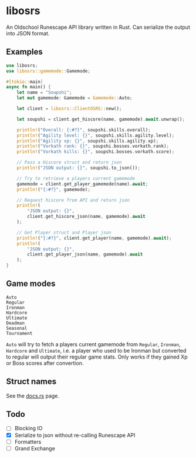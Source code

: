 # libosrs

An Oldschool Runescape API library written in Rust. Can serialize the output into JSON format.

## Examples

```rust
use libosrs;
use libosrs::gamemode::Gamemode;

#[tokio::main]
async fn main() {
    let name = "Soupshi";
    let mut gamemode: Gamemode = Gamemode::Auto;

    let client = libosrs::ClientOSRS::new();

    let soupshi = client.get_hiscore(name, gamemode).await.unwrap();

    println!("Overall: {:#?}", soupshi.skills.overall);
    println!("Agility level: {}", soupshi.skills.agility.level);
    println!("Agility xp: {}", soupshi.skills.agility.xp);
    println!("Vorkath rank: {}", soupshi.bosses.vorkath.rank);
    println!("Vorkath kills: {}", soupshi.bosses.vorkath.score);

    // Pass a Hiscore struct and return json
    println!("JSON output: {}", soupshi.to_json());

    // Try to retrieve a players current gamemode
    gamemode = client.get_player_gamemode(name).await;
    println!("{:#?}", gamemode);

    // Request hiscore from API and return json
    println!(
        "JSON output: {}",
        client.get_hiscore_json(name, gamemode).await
    );

    // Get Player struct and Player json
    println!("{:#?}", client.get_player(name, gamemode).await);
    println!(
        "JSON output: {}",
        client.get_player_json(name, gamemode).await
    );
}

```

## Game modes

```
Auto
Regular
Ironman
Hardcore
Ultimate
Deadman
Seasonal
Tournament
```

`Auto` will try to fetch a players current gamemode from `Regular`, `Ironman`, `Hardcore` and `Ultimate`, i.e. a player who used to be Ironman but converted to regular will output their regular game stats. Only works if they gained Xp or Boss scores after convertion.

## Struct names

See the [docs.rs](https://docs.rs/libosrs/0.1.1/libosrs/hiscore/index.html) page.

## Todo

- [ ] Blocking IO
- [x] Serialize to json without re-calling Runescape API
- [ ] Formatters
- [ ] Grand Exchange
